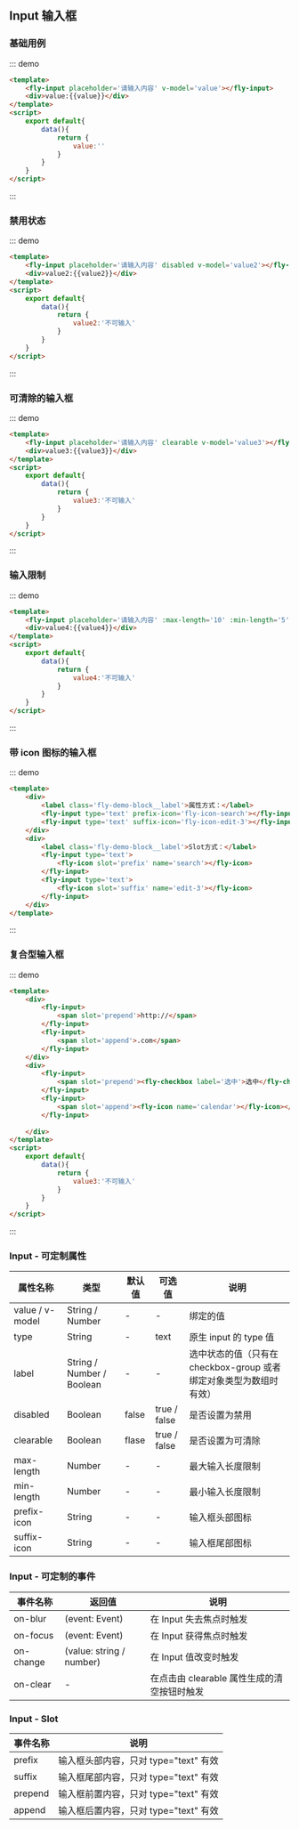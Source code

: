 <script>
export default {
    data(){
        return {
            value:'',
            value2:'不可输入',
            value3:'',
            value4:''
        }
    }
}
</script>


## Input 输入框

### 基础用例
::: demo
```html
<template>
    <fly-input placeholder='请输入内容' v-model='value'></fly-input>
    <div>value:{{value}}</div>
</template>
<script>
    export default{
        data(){
            return {
                value:''
            }
        }
    }
</script>
```
:::

### 禁用状态

::: demo
```html
<template>
    <fly-input placeholder='请输入内容' disabled v-model='value2'></fly-input>
    <div>value2:{{value2}}</div>
</template>
<script>
    export default{
        data(){
            return {
                value2:'不可输入'
            }
        }
    }
</script>
```
:::

### 可清除的输入框
::: demo
```html
<template>
    <fly-input placeholder='请输入内容' clearable v-model='value3'></fly-input>
    <div>value3:{{value3}}</div>
</template>
<script>
    export default{
        data(){
            return {
                value3:'不可输入'
            }
        }
    }
</script>
```
:::

### 输入限制
::: demo
```html
<template>
    <fly-input placeholder='请输入内容' :max-length='10' :min-length='5' v-model='value4'></fly-input>
    <div>value4:{{value4}}</div>
</template>
<script>
    export default{
        data(){
            return {
                value4:'不可输入'
            }
        }
    }
</script>
```
:::

### 带 icon 图标的输入框
::: demo
```html
<template>
    <div>
        <label class='fly-demo-block__label'>属性方式：</label>
        <fly-input type='text' prefix-icon='fly-icon-search'></fly-input>
        <fly-input type='text' suffix-icon='fly-icon-edit-3'></fly-input>
    </div>
    <div>
        <label class='fly-demo-block__label'>Slot方式：</label>
        <fly-input type='text'>
            <fly-icon slot='prefix' name='search'></fly-icon>
        </fly-input>
        <fly-input type='text'>
            <fly-icon slot='suffix' name='edit-3'></fly-icon>
        </fly-input>
    </div>
</template>
```
:::

### 复合型输入框
::: demo
```html
<template>
    <div>
        <fly-input>
            <span slot='prepend'>http://</span>
        </fly-input>
        <fly-input>
            <span slot='append'>.com</span>
        </fly-input>
    </div>
    <div>
        <fly-input>
            <span slot='prepend'><fly-checkbox label='选中'>选中</fly-checkbox></span>
        </fly-input>
        <fly-input>
            <span slot='append'><fly-icon name='calendar'></fly-icon></span>
        </fly-input>
        
    </div>
</template>
<script>
    export default{
        data(){
            return {
                value3:'不可输入'
            }
        }
    }
</script>
```
:::

### Input - 可定制属性

属性名称 | 类型 | 默认值  | 可选值  | 说明  |
---------|----------|---------|---------|--------|
value / v-model | String / Number | - | - | 绑定的值 |
type | String | - | text | 原生 input 的 type 值 |
label | String / Number / Boolean  | - | - | 选中状态的值（只有在checkbox-group 或者绑定对象类型为数组时有效）  |
disabled | Boolean | false  | true / false | 是否设置为禁用  |
clearable | Boolean | flase | true / false | 是否设置为可清除 |
max-length | Number | - | - | 最大输入长度限制 |
min-length | Number | - | - | 最小输入长度限制 |
prefix-icon | String | - | - | 输入框头部图标 |
suffix-icon | String | - | - | 输入框尾部图标 |

### Input - 可定制的事件

事件名称 | 返回值 | 说明
---------|----------|---------
on-blur | (event: Event) | 在 Input 失去焦点时触发 |
on-focus | (event: Event) | 在 Input 获得焦点时触发 |
on-change | (value: string / number) | 在 Input 值改变时触发 |
on-clear | - | 在点击由 clearable 属性生成的清空按钮时触发 |

### Input - Slot

事件名称 | 说明
---------|----------|
prefix | 输入框头部内容，只对 type="text" 有效 |
suffix | 输入框尾部内容，只对 type="text" 有效 |
prepend | 输入框前置内容，只对 type="text" 有效 |
append | 输入框后置内容，只对 type="text" 有效 |